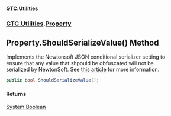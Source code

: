#### [GTC.Utilities](GTC.Utilities.md 'GTC.Utilities')
### [GTC.Utilities](GTC.Utilities.md#GTC.Utilities 'GTC.Utilities').[Property](GTC.Utilities.md#GTC.Utilities.Property 'GTC.Utilities.Property')

## Property.ShouldSerializeValue() Method

Implements the Newtonsoft JSON conditional serializer setting to   
ensure that any value that shpould be obfuscated will not be  
serialized by NewtonSoft. See [
            this article](https://www.newtonsoft.com/json/help/html/ConditionalProperties.htm 'https://www.newtonsoft.com/json/help/html/ConditionalProperties.htm') for more information.

```csharp
public bool ShouldSerializeValue();
```

#### Returns
[System.Boolean](https://docs.microsoft.com/en-us/dotnet/api/System.Boolean 'System.Boolean')